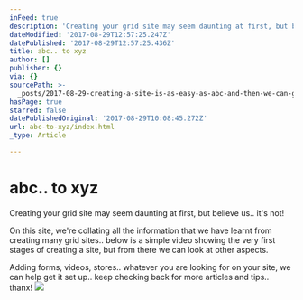 ```yaml
---
inFeed: true
description: 'Creating your grid site may seem daunting at first, but believe us.. it’s not!'
dateModified: '2017-08-29T12:57:25.247Z'
datePublished: '2017-08-29T12:57:25.436Z'
title: abc.. to xyz
author: []
publisher: {}
via: {}
sourcePath: >-
  _posts/2017-08-29-creating-a-site-is-as-easy-as-abc-and-then-we-can-go-furth.md
hasPage: true
starred: false
datePublishedOriginal: '2017-08-29T10:08:45.272Z'
url: abc-to-xyz/index.html
_type: Article

---
```

# abc.. to xyz

Creating your grid site may seem daunting at first, but believe us.. it's not!

On this site, we're collating all the information that we have learnt from creating many grid sites.. below is a simple video showing the very first stages of creating a site, but from there we can look at other aspects.

Adding forms, videos, stores.. whatever you are looking for on your site, we can help get it set up.. keep checking back for more articles and tips.. thanx!
![](https://the-grid-user-content.s3-us-west-2.amazonaws.com/c3b19ed7-3e59-4c43-bd59-6953e9ed49f9.jpg)